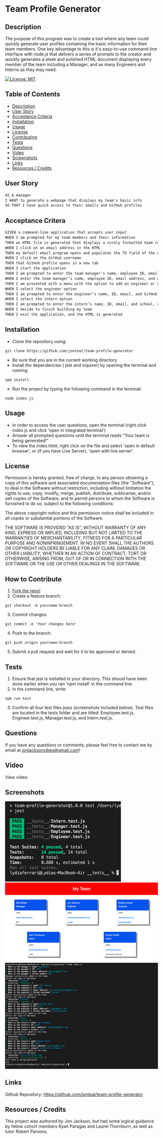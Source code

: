 # Team Profile Generator

<a name="description"></a>

## Description
The purpose of this program was to create a tool where any team could quickly generate user profiles containing the basic information for their team members. One key advantage to this is it's easy-to-use command-line interface with node.js that delivers a series of prompts to the creator and quickly generates a sleek and polished HTML document displaying every member of the team including a Manager, and as many Engineers and Interns as they may need.

[![License: MIT](https://img.shields.io/badge/License-MIT-yellow.svg)](https://opensource.org/licenses/MIT)

## Table of Contents
- [Description](#description)
- [User Story](#userstory)
- [Acceptance Criteria](#acceptancecriteria)
- [Installation](#installation)
- [Usage](#usage)
- [License](#license)
- [Contributing](#contributing)
- [Tests](#test)
- [Questions](#questions)
- [Video](#video)
- [Screenshots](#screenshots)
- [Links](#links)
- [Resources / Credits](#credits)


<a name="userstory"></a>

## User Story
```md
AS A manager
I WANT to generate a webpage that displays my team's basic info
SO THAT I have quick access to their emails and GitHub profiles
```

<a name="acceptancecriteria"></a>

## Acceptance Critera
```md
GIVEN a command-line application that accepts user input
WHEN I am prompted for my team members and their information
THEN an HTML file is generated that displays a nicely formatted team roster based on user input
WHEN I click on an email address in the HTML
THEN my default email program opens and populates the TO field of the email with the address
WHEN I click on the GitHub username
THEN that GitHub profile opens in a new tab
WHEN I start the application
THEN I am prompted to enter the team manager’s name, employee ID, email address, and office number
WHEN I enter the team manager’s name, employee ID, email address, and office number
THEN I am presented with a menu with the option to add an engineer or an intern or to finish building my team
WHEN I select the engineer option
THEN I am prompted to enter the engineer’s name, ID, email, and GitHub username, and I am taken back to the menu
WHEN I select the intern option
THEN I am prompted to enter the intern’s name, ID, email, and school, and I am taken back to the menu
WHEN I decide to finish building my team
THEN I exit the application, and the HTML is generated
```

<a name="installation"></a>

## Installation
* Clone the repository using:

```
git clone https://github.com/jonteal/team-profile-generator
```
* Be sure that you are in the current working directory
* Install the dependencies ( jest and inquirer) by opening the terminal and running
```
npm install
```
* Run the project by typing the following command in the terminal:
```
node index.js
```

<a name="usage"></a>

## Usage
* In order to access the user questions, open the terminal (right click index.js and click 'open in integrated terminal')
* Answer all prompted questions until the terminal reads "Your team is being generated!"
* To view the index.html, right click on the file and select 'open in default browser', or (if you have Live Server), 'open with live server'.


<a name="license"></a>

## License
Permission is hereby granted, free of charge, to any person obtaining a copy of this software and associated documentation files (the "Software"), to deal in the Software without restriction, including without limitation the rights to use, copy, modify, merge, publish, distribute, sublicense, and/or sell copies of the Software, and to permit persons to whom the Software is furnished to do so, subject to the following conditions:

The above copyright notice and this permission notice shall be included in all copies or substantial portions of the Software.

THE SOFTWARE IS PROVIDED "AS IS", WITHOUT WARRANTY OF ANY KIND, EXPRESS OR IMPLIED, INCLUDING BUT NOT LIMITED TO THE WARRANTIES OF MERCHANTABILITY, FITNESS FOR A PARTICULAR PURPOSE AND NONINFRINGEMENT. IN NO EVENT SHALL THE AUTHORS OR COPYRIGHT HOLDERS BE LIABLE FOR ANY CLAIM, DAMAGES OR OTHER LIABILITY, WHETHER IN AN ACTION OF CONTRACT, TORT OR OTHERWISE, ARISING FROM, OUT OF OR IN CONNECTION WITH THE SOFTWARE OR THE USE OR OTHER DEALINGS IN THE SOFTWARE.


<a name="contributing"></a>

## How to Contribute
1. [Fork the repo!](https://docs.github.com/en/get-started/quickstart/fork-a-repo)
2. Create a feature branch:
```
git checkout -b yourname-branch
```
3. Commit changes:
```
git commit -m 'Your changes here'
```
4. Push to the branch:
```
git push origin yourname-branch
```
5. Submit a pull request and wait for it to be approved or denied.

<a name="tests"></a>

## Tests
1. Ensure that jest is installed in your directory. This should have been done earlier when you ran 'npm install' in the command line.
2. In the command line, write:
```
npm run test
```
3. Confirm all four test files pass (screenshots included below). Test files are located in the tests folder and are titled: Employee.test.js, Engineer.test.js, Manager.test.js, and Intern.test.js.


<a name="questions"></a>

## Questions
If you have any questions or comments, please feel free to contact me by email at jonjacksonvibes@gmail.com!


<a name="video"></a>

## Video
View video: 

<a name="screenshots"></a>

## Screenshots

![Screenshot of Test Screen](./dist/assets/images/screenshot1.png)
![Screenshot of Sample Site](./dist/assets/images/screenshot2.png)
![Screenshot of Terminal](./dist/assets/images/screenshot3.png)


<a name="links"></a>

## Links
Github Repository: https://github.com/jonteal/team-profile-generator


<a name="credits"></a>

## Resources / Credits
This project was authored by Jon Jackson, but had some logical guidance by fellow cohort members Ryan Paragas and Laurel Thornburn, as well as tutor Robert Parsons.




